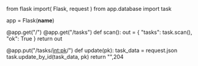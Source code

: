from flask import(
    Flask,
    request
)
from app.database import task

app = Flask(__name__)


@app.get("/")
@app.get("/tasks")
def scan():
    out = {
        "tasks": task.scan(),
        "ok": True
    }
    return out

@app.put("/tasks/<int:pk>/")
def update(pk):
    task_data = request.json
    task.update_by_id(task_data, pk)
    return "",204